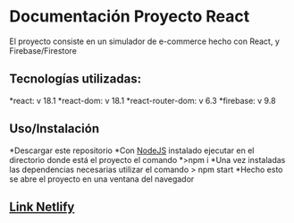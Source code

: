 # Documentación Proyecto React
El proyecto consiste en un simulador de e-commerce hecho con React, y Firebase/Firestore

## Tecnologías utilizadas:

*react: v 18.1
*react-dom: v 18.1
*react-router-dom: v 6.3
*firebase: v 9.8


## Uso/Instalación

*Descargar este repositorio
*Con [NodeJS](https://nodejs.org/es/) instalado ejecutar en el directorio donde está el proyecto el comando 
*>npm i
*Una vez instaladas las dependencias necesarias utilizar el comando > npm start
*Hecho esto se abre el proyecto en una ventana del navegador


## [Link Netlify]()
